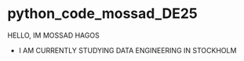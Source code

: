# python_code_mossad_DE25

HELLO, IM MOSSAD HAGOS

- I AM CURRENTLY STUDYING DATA ENGINEERING IN STOCKHOLM

